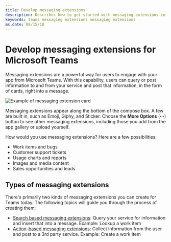 ```yaml
---
title: Develop messaging extensions
description: Describes how to get started with messaging extensions in Microsoft Teams
keywords: teams messaging extensions messaging extensions
ms.date: 08/15/18
---
```

# Develop messaging extensions for Microsoft Teams

Messaging extensions are a powerful way for users to engage with your app from Microsoft Teams. With this capability, users can query or post information to and from your service and post that information, in the form of cards, right into a message.

![Example of messaging extension card](~/assets/images/compose-extensions/ceexample.png)

Messaging extensions appear along the bottom of the compose box. A few are built in, such as Emoji, Giphy, and Sticker. Choose the **More Options** (**&#8943;**) button to see other messaging extensions, including those you add from the app gallery or upload yourself.

How would you use messaging extensions? Here are a few possibilities:

* Work items and bugs
* Customer support tickets
* Usage charts and reports
* Images and media content
* Sales opportunities and leads

## Types of messaging extensions

There's primarily two kinds of messaging extensions you can create for Teams today. The following topics will guide you through the process of creating them:

* [Search based messaging extensions](~/concepts/messaging-extensions/search-extensions): Query your service for information and insert that into a message. Example: Lookup a work item
* [Action-based messaging extensions](~/concepts/messaging-extensions/create-extensions): Collect information from the user and post to a 3rd party service. Example: Create a work item